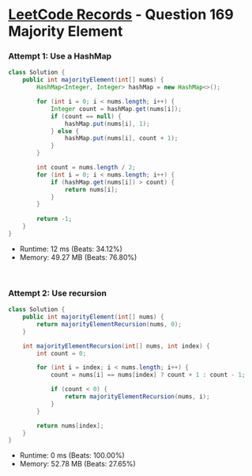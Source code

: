 # [LeetCode Records](../README.md) - Question 169 Majority Element

### Attempt 1: Use a HashMap
```java
class Solution {
    public int majorityElement(int[] nums) {
        HashMap<Integer, Integer> hashMap = new HashMap<>();

        for (int i = 0; i < nums.length; i++) {
            Integer count = hashMap.get(nums[i]);
            if (count == null) {
                hashMap.put(nums[i], 1);
            } else {
                hashMap.put(nums[i], count + 1);
            }
        }

        int count = nums.length / 2;
        for (int i = 0; i < nums.length; i++) {
            if (hashMap.get(nums[i]) > count) {
                return nums[i];
            }
        }
        
        return -1;
    }
}
```
- Runtime: 12 ms (Beats: 34.12%)
- Memory: 49.27 MB (Beats: 76.80%)

<br>

### Attempt 2: Use recursion
```java
class Solution {
    public int majorityElement(int[] nums) {
        return majorityElementRecursion(nums, 0);
    }

    int majorityElementRecursion(int[] nums, int index) {
        int count = 0;

        for (int i = index; i < nums.length; i++) {
            count = nums[i] == nums[index] ? count + 1 : count - 1;

            if (count < 0) {
                return majorityElementRecursion(nums, i);
            }
        }

        return nums[index];
    }
}
```
- Runtime: 0 ms (Beats: 100.00%)
- Memory: 52.78 MB (Beats: 27.65%)

<br>
